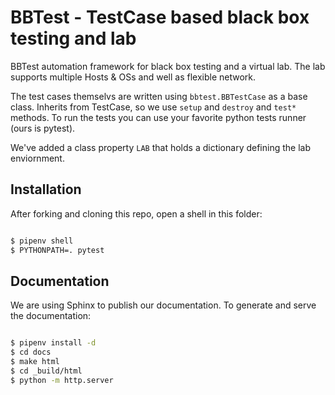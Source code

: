 BBTest - TestCase based black box testing and lab
=================================================

BBTest automation framework for black box testing and a virtual lab. The lab supports multiple Hosts & OSs and well as flexible network. 

The test cases themselvs are written using `bbtest.BBTestCase` as a base class.  Inherits from TestCase, so we use `setup` and `destroy` and `test*` methods.
To run the tests you can use your favorite python tests runner (ours is pytest).

We've added a class property `LAB` that holds a dictionary defining the lab enviornment.

Installation
------------

After forking and cloning this repo, open a shell in this folder:

```bash

$ pipenv shell
$ PYTHONPATH=. pytest
```

Documentation
-------------

We are using Sphinx to publish our documentation. To generate and serve the documentation:

```bash

$ pipenv install -d
$ cd docs
$ make html
$ cd _build/html
$ python -m http.server


